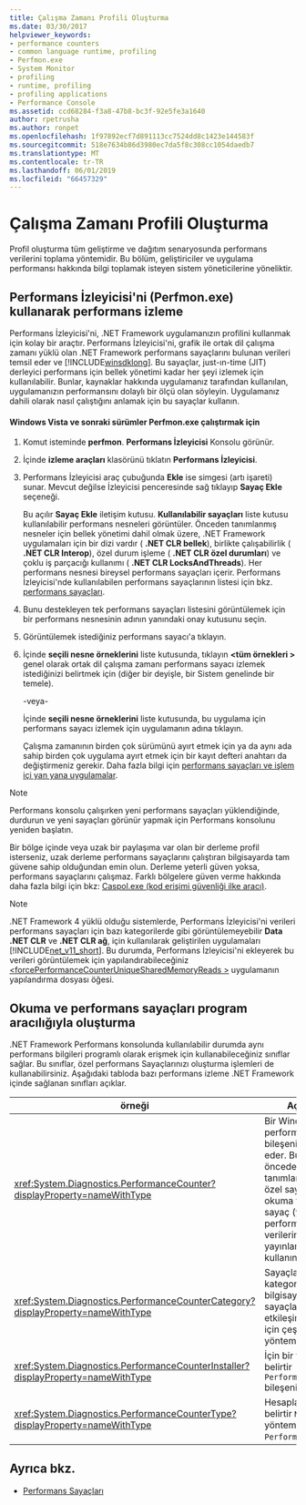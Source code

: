 ```yaml
---
title: Çalışma Zamanı Profili Oluşturma
ms.date: 03/30/2017
helpviewer_keywords:
- performance counters
- common language runtime, profiling
- Perfmon.exe
- System Monitor
- profiling
- runtime, profiling
- profiling applications
- Performance Console
ms.assetid: ccd68284-f3a8-47b8-bc3f-92e5fe3a1640
author: rpetrusha
ms.author: ronpet
ms.openlocfilehash: 1f97892ecf7d891113cc7524dd8c1423e144583f
ms.sourcegitcommit: 518e7634b86d3980ec7da5f8c308cc1054daedb7
ms.translationtype: MT
ms.contentlocale: tr-TR
ms.lasthandoff: 06/01/2019
ms.locfileid: "66457329"
---
```

# <a name="runtime-profiling"></a>Çalışma Zamanı Profili Oluşturma
Profil oluşturma tüm geliştirme ve dağıtım senaryosunda performans verilerini toplama yöntemidir. Bu bölüm, geliştiriciler ve uygulama performansı hakkında bilgi toplamak isteyen sistem yöneticilerine yöneliktir.  
  
## <a name="tracking-performance-using-the-performance-monitor-perfmonexe"></a>Performans İzleyicisi'ni (Perfmon.exe) kullanarak performans izleme  
 Performans İzleyicisi'ni, .NET Framework uygulamanızın profilini kullanmak için kolay bir araçtır. Performans İzleyicisi'ni, grafik ile ortak dil çalışma zamanı yüklü olan .NET Framework performans sayaçlarını bulunan verileri temsil eder ve [!INCLUDE[winsdklong](../../../includes/winsdklong-md.md)]. Bu sayaçlar, just-ın-time (JIT) derleyici performans için bellek yönetimi kadar her şeyi izlemek için kullanılabilir. Bunlar, kaynaklar hakkında uygulamanız tarafından kullanılan, uygulamanızın performansını dolaylı bir ölçü olan söyleyin. Uygulamanız dahili olarak nasıl çalıştığını anlamak için bu sayaçlar kullanın.  
  
#### <a name="to-run-perfmonexe-on-windows-vista-and-later-versions"></a>Windows Vista ve sonraki sürümler Perfmon.exe çalıştırmak için  
  
1. Komut isteminde **perfmon**. **Performans İzleyicisi** Konsolu görünür.  
  
2. İçinde **izleme araçları** klasörünü tıklatın **Performans İzleyicisi**.  
  
3. Performans İzleyicisi araç çubuğunda **Ekle** ise simgesi (artı işareti) sunar. Mevcut değilse İzleyicisi penceresinde sağ tıklayıp **Sayaç Ekle** seçeneği.  
  
     Bu açılır **Sayaç Ekle** iletişim kutusu. **Kullanılabilir sayaçları** liste kutusu kullanılabilir performans nesneleri görüntüler. Önceden tanımlanmış nesneler için bellek yönetimi dahil olmak üzere, .NET Framework uygulamaları için bir dizi vardır ( **.NET CLR bellek**), birlikte çalışabilirlik ( **.NET CLR Interop**), özel durum işleme ( **.NET CLR özel durumları**) ve çoklu iş parçacığı kullanımı ( **.NET CLR LocksAndThreads**). Her performans nesnesi bireysel performans sayaçları içerir. Performans İzleyicisi'nde kullanılabilen performans sayaçlarının listesi için bkz. [performans sayaçları](../../../docs/framework/debug-trace-profile/performance-counters.md).  
  
4. Bunu destekleyen tek performans sayaçları listesini görüntülemek için bir performans nesnesinin adının yanındaki onay kutusunu seçin.  
  
5. Görüntülemek istediğiniz performans sayacı'a tıklayın.  
  
6. İçinde **seçili nesne örneklerini** liste kutusunda, tıklayın  **\<tüm örnekleri >** genel olarak ortak dil çalışma zamanı performans sayacı izlemek istediğinizi belirtmek için (diğer bir deyişle, bir Sistem genelinde bir temele).  
  
     -veya-  
  
     İçinde **seçili nesne örneklerini** liste kutusunda, bu uygulama için performans sayacı izlemek için uygulamanın adına tıklayın.  
  
     Çalışma zamanının birden çok sürümünü ayırt etmek için ya da aynı ada sahip birden çok uygulama ayırt etmek için bir kayıt defteri anahtarı da değiştirmeniz gerekir. Daha fazla bilgi için [performans sayaçları ve işlem içi yan yana uygulamalar](../../../docs/framework/debug-trace-profile/performance-counters-and-in-process-side-by-side-applications.md).  
  
> [!NOTE]
>  Performans konsolu çalışırken yeni performans sayaçları yüklendiğinde, durdurun ve yeni sayaçları görünür yapmak için Performans konsolunu yeniden başlatın.  
  
 Bir bölge içinde veya uzak bir paylaşıma var olan bir derleme profil isterseniz, uzak derleme performans sayaçlarını çalıştıran bilgisayarda tam güvene sahip olduğundan emin olun. Derleme yeterli güven yoksa, performans sayaçlarını çalışmaz. Farklı bölgelere güven verme hakkında daha fazla bilgi için bkz: [Caspol.exe (kod erişimi güvenliği ilke aracı)](../../../docs/framework/tools/caspol-exe-code-access-security-policy-tool.md).  
  
> [!NOTE]
>  .NET Framework 4 yüklü olduğu sistemlerde, Performans İzleyicisi'ni verileri performans sayaçları için bazı kategorilerde gibi görüntülemeyebilir **Data .NET CLR** ve **.NET CLR ağ**, için kullanılarak geliştirilen uygulamaları [!INCLUDE[net_v11_short](../../../includes/net-v11-short-md.md)]. Bu durumda, Performans İzleyicisi'ni ekleyerek bu verileri görüntülemek için yapılandırabileceğiniz [ \<forcePerformanceCounterUniqueSharedMemoryReads >](../../../docs/framework/configure-apps/file-schema/runtime/forceperformancecounteruniquesharedmemoryreads-element.md) uygulamanın yapılandırma dosyası öğesi.  
  
## <a name="reading-and-creating-performance-counters-programmatically"></a>Okuma ve performans sayaçları program aracılığıyla oluşturma  
 .NET Framework Performans konsolunda kullanılabilir durumda aynı performans bilgileri programlı olarak erişmek için kullanabileceğiniz sınıflar sağlar. Bu sınıflar, özel performans Sayaçlarınızı oluşturma işlemleri de kullanabilirsiniz. Aşağıdaki tabloda bazı performans izleme .NET Framework içinde sağlanan sınıfları açıklar.  
  
|örneği|Açıklama|  
|-----------|-----------------|  
|<xref:System.Diagnostics.PerformanceCounter?displayProperty=nameWithType>|Bir Windows NT performans sayacı bileşenini temsil eder. Bu sınıf, önceden tanımlanmış ya da özel sayaçlar okuma ve özel sayaç (yazma) performans verilerini yayınlamak için kullanın.|  
|<xref:System.Diagnostics.PerformanceCounterCategory?displayProperty=nameWithType>|Sayaçları ve kategoriler bilgisayarda sayaçlarını ile etkileşim kurmak için çeşitli yöntemler sunar.|  
|<xref:System.Diagnostics.PerformanceCounterInstaller?displayProperty=nameWithType>|İçin bir yükleyici belirtir `PerformanceCounter` bileşeni.|  
|<xref:System.Diagnostics.PerformanceCounterType?displayProperty=nameWithType>|Hesaplama formülü belirtir `NextValue` yöntemi için bir `PerformanceCounter`.|  
  
## <a name="see-also"></a>Ayrıca bkz.

- [Performans Sayaçları](../../../docs/framework/debug-trace-profile/performance-counters.md)
